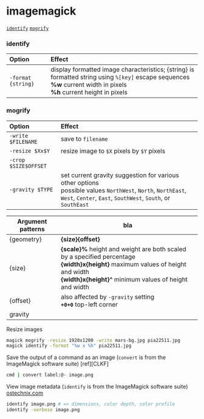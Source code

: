 # imagemagick

[imagemagick identify]: #imagemagick-identify                   'Describe the format and characteristics of one or more image files'
[imagemagick mogrify]: #imagemagick-mogrify                    'Resize, blur, crop, despeckle, dither, draw on, flip, join, resample, etc'

[`identify`][imagemagick identify] 
[`mogrify`][imagemagick mogrify] 

### identify

| Option             | Effect                                                                                                                                                                          |
| :----------------- | :------------------------------------------------------------------------------------------------------------------------------------------------------------------------------ |
| `-format {string}` | display formatted image characteristics; {string} is formatted string using `%[key]` escape sequences<br/> **%w** current width in pixels <br/> **%h** current height in pixels |

### mogrify
| Option               | Effect                                                                                                                                                                         |
| :------------------- | :----------------------------------------------------------------------------------------------------------------------------------------------------------------------------- |
| `-write $FILENAME`   | save to `filename`                                                                                                                                                             |
| `-resize $Xx$Y`      | resize image to `$X` pixels by `$Y` pixels                                                                                                                                     |
| `-crop $SIZE$OFFSET` |
| `-gravity $TYPE`     | set current gravity suggestion for various other options <br>possible values `NorthWest`, `North`, `NorthEast`, `West`, `Center`, `East`, `SouthWest`, `South`, or `SouthEast` |
  
| Argument patterns | bla                                                                                                                                                                                                      |
| ----------------- | -------------------------------------------------------------------------------------------------------------------------------------------------------------------------------------------------------- |
| {geometry}        | **{size}{offset}**                                                                                                                                                                                       |
| {size}            | **{scale}%** height and weight are both scaled by a specified percentage<br/> **{width}x{height}** maximum values of height and width<br/> **{width}x{height}^** minimum values of height and width<br/> |
| {offset}          | also affected by `-gravity` setting<br/> **`+0+0`** top-left corner                                                                                                                                      |
| gravity           |

Resize images
```sh
magick mogrify -resize 1920x1200 -write mars-bg.jpg pia22511.jpg
magick identify -format "%w x %h" pia22511.jpg
```
Save the output of a command as an image (`convert` is from the ImageMagick software suite) [ref][CLKF]
```sh
cmd | convert label:@- image.png
``` 
View image metadata (`identify` is from the ImageMagick software suite) [ostechnix.com](https://www.ostechnix.com/how-to-view-image-metadata-on-linux/ "How to view image metadata")
```sh
identify image.png # => dimensions, color depth, color profile
identify -verbose image.png
```